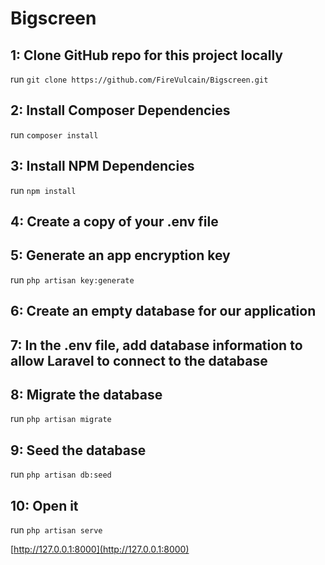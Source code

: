 # Bigscreen

## 1: Clone GitHub repo for this project locally

run `git clone https://github.com/FireVulcain/Bigscreen.git`

## 2: Install Composer Dependencies

run `composer install`

## 3: Install NPM Dependencies

run `npm install`

## 4: Create a copy of your .env file

## 5: Generate an app encryption key

run `php artisan key:generate`

## 6: Create an empty database for our application

## 7: In the .env file, add database information to allow Laravel to connect to the database

## 8: Migrate the database

run `php artisan migrate`

## 9: Seed the database

run `php artisan db:seed`

## 10: Open it

run `php artisan serve`

[http://127.0.0.1:8000](http://127.0.0.1:8000)
